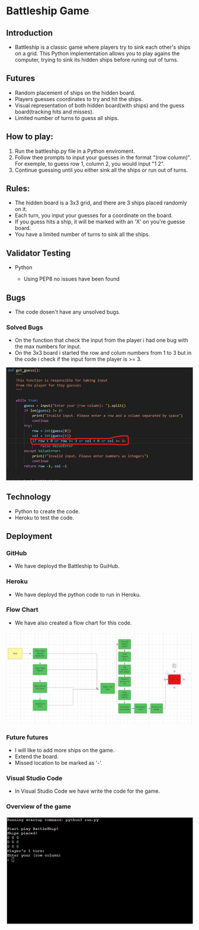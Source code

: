 # Battleship Game


## Introduction
 - Battleship is a classic game where players try to sink each other's ships on a grid. This Python implementation allows you to play agains the computer, trying to sink its hidden ships before runing out of turns.


## Futures 
 - Random placement of ships on the hidden board.
 - Players guesses coordinates to try and hit the ships.
 - Visual representation of both hidden board(with ships) and the guess board(tracking hits and misses).
 - Limited number of turns to guess all ships.


 ## How to play:
 1. Run the battleship.py file in a Python enviroment.
 2. Follow thee prompts to input your guesses in the format "(row column)". For exemple, to guess row 1, column 2, you would input "1 2".
 3. Continue guessing until you either sink all the ships or run out of turns.

 ## Rules:
 - The hidden board is a 3x3 grid, and there are 3 ships placed randomly on it.
 - Each turn, you input your guesses for a coordinate on the board.
 - If you guess hits a ship, it will be marked with an 'X' on you're guesse board.
 - You have a limited number of turns to sink all the ships.


 ## Validator Testing 
  <ul>
   <li>Python</li>
    <ul><li>Using PEP8 no issues have been found</li></ul></ul>

    
 ## Bugs 
 - The code dosen't have any unsolved bugs.
 ### Solved Bugs
 - On the function that check the input from the player i had one bug with the max numbers for input.
 - On the 3x3 board i started the row and colum numbers from 1 to 3 but in the code i check if the input form the player is >= 3.
 <img src="readmeimg\bugpython.png">

 ## Technology
  - Python to create the code.
  - Heroku to test the code.


 ## Deployment 


  ### GitHub
   
   - We have deployd the Battleship to GuiHub.
      

   ### Heroku
   - We have deployd the python code to run in Heroku.


### Flow Chart

 - We have also created a flow chart for this code.
 <img src=readmeimg\flowchart.png>

 ### Future futures
 - I will like to add more ships on the game.
 - Extend the board.
 - Missed location to be marked as '-'.
 

 ### Visual Studio Code
 - In Visual Studio Code we have write the code for the game.

 ### Overview of the game 
 <img src=readmeimg\overview.png>

